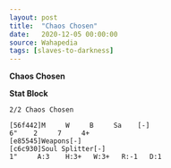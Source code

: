 ```yaml
---
layout: post
title:  "Chaos Chosen"
date:   2020-12-05 00:00:00
source: Wahapedia
tags: [slaves-to-darkness]
---
```


**Chaos Chosen**

**Stat Block**
```
2/2 Chaos Chosen
```

```
[56f442]M     W     B     Sa    [-]
6"    2     7     4+    
[e85545]Weapons[-]
[c6c930]Soul Splitter[-]
1"     A:3    H:3+   W:3+   R:-1   D:1   
```
    